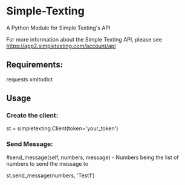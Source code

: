 # Simple-Texting
A Python Module for Simple Texting's API 

For more information about the Simple Texting API, please see https://app2.simpletexting.com/account/api

## Requirements:
  requests
  xmltodict
  
## Usage

### Create the client:

st = simpletexting.Client(token='your_token')

### Send Message:

#send_message(self, numbers, message) - Numbers being the list of numbers to send the message to

st.send_message(numbers, 'Test1')
